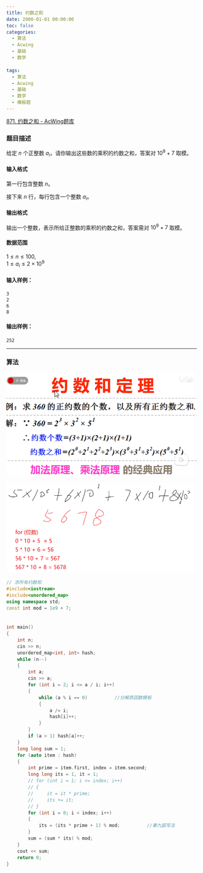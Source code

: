 ```yaml
---
title: 约数之和
date: 2000-01-01 00:00:00
toc: false
categories:
  - 算法
  - Acwing
  - 基础
  - 数学

tags:
  - 算法
  - Acwing
  - 基础
  - 数学
  - 模板题
---
```


[871. 约数之和 - AcWing题库](https://www.acwing.com/problem/content/873/)


### 题目描述
给定 $n$ 个正整数 $a_i$，请你输出这些数的乘积的约数之和，答案对 $10^9+7$ 取模。

#### 输入格式

第一行包含整数 $n$。

接下来 $n$ 行，每行包含一个整数 $a_i$。

#### 输出格式

输出一个整数，表示所给正整数的乘积的约数之和，答案需对 $10^9+7$ 取模。

#### 数据范围

$1 \le n \le 100$,  
$1 \le a_i \le 2 \times 10^9$

#### 输入样例：

```
3
2
6
8
```

#### 输出样例：

```
252
```

---
### 算法


![](约数之和/Pasted%20image%2020240511001117.png)

![](约数之和/Pasted%20image%2020240511001121.png)

```cpp
// 求所有约数和
#include<iostream>
#include<unordered_map>
using namespace std;
const int mod = 1e9 + 7;


int main()
{
    int n;
    cin >> n;
    unordered_map<int, int> hash;
    while (n--)
    {
        int a;
        cin >> a;
        for (int i = 2; i <= a / i; i++)
        {
            while (a % i == 0)          //分解质因数模板
            {
                a /= i;
                hash[i]++;
            }
        }
        if (a > 1) hash[a]++;
    }
    long long sum = 1;
    for (auto item : hash)
    {
        int prime = item.first, index = item.second;
        long long its = 1, it = 1;
        // for (int i = 1; i <= index; i++)
        // {
        //     it = it * prime;
        //     its += it;
        // }
        for (int i = 0; i < index; i++)
        {
            its = (its * prime + 1) % mod;          //秦九韶写法
        }
        sum = (sum * its) % mod;
    }
    cout << sum;
    return 0;
}
```



